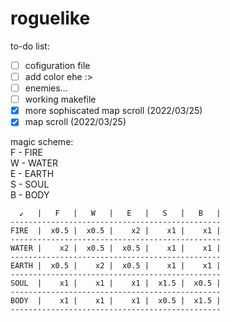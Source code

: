 # roguelike

to-do list:
- [ ] cofiguration file 
- [ ] add color ehe :>
- [ ] enemies...
- [ ] working makefile
- [x] more sophiscated map scroll (2022/03/25)
- [x] map scroll (2022/03/25)

magic scheme:   
F - FIRE  
W - WATER  
E - EARTH  
S - SOUL  
B - BODY  

```-----------------------------------------------
  ↙   |   F   |   W   |   E   |   S   |   B   |
-----------------------------------------------
FIRE  |  x0.5 |  x0.5 |    x2 |    x1 |    x1 |
-----------------------------------------------
WATER |    x2 |  x0.5 |  x0.5 |    x1 |    x1 |
-----------------------------------------------
EARTH |  x0.5 |    x2 |  x0.5 |    x1 |    x1 |
-----------------------------------------------
SOUL  |    x1 |    x1 |    x1 |  x1.5 |  x0.5 |
-----------------------------------------------
BODY  |    x1 |    x1 |    x1 |  x0.5 |  x1.5 |
-----------------------------------------------
```
